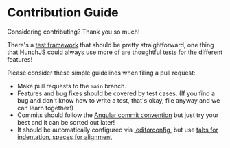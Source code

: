 # Contribution Guide

Considering contributing? Thank you so much!

There's a [test framework](./test/README.md) that should be pretty straightforward, one thing that HunchJS could always use more of are thoughtful tests for the different features!

Please consider these simple guidelines when filing a pull request:

* Make pull requests to the `main` branch.
* Features and bug fixes should be covered by test cases. (If you find a bug and don't know how to write a test, that's okay, file anyway and we can learn together!)
* Commits should follow the [Angular commit convention](https://github.com/angular/angular.js/blob/master/CONTRIBUTING.md#-git-commit-guidelines) but just try your best and it can be sorted out later!
* It should be automatically configured via [.editorconfig](.editorconfig), but use [tabs for indentation, spaces for alignment](https://gist.github.com/saibotsivad/06021a81865226cfc140)
